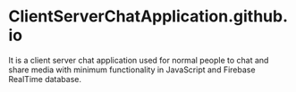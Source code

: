 # ClientServerChatApplication.github.io
It is a client server chat application used for normal people to chat and share media with minimum functionality in JavaScript and Firebase RealTime database.

